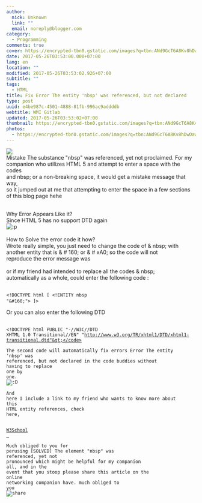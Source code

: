 ```yaml
---
author:
  nick: Unknown
  link: ""
  email: noreply@blogger.com
category:
  - Programming
comments: true
cover: https://encrypted-tbn0.gstatic.com/images?q=tbn:ANd9GcT6A8Kv8hDwOaw1oyNv0g8JghoA700vJYvtBk-2E4NgQss7ztfOGGt37brH
date: 2017-05-26T03:53:00.000+07:00
lang: en
location: ""
modified: 2017-05-26T03:53:02.926+07:00
subtitle: ""
tags:
  - HTML
title: Fix Error The entity 'nbsp' was referenced, but not declared
type: post
uuid: e4be987c-4501-4888-81fb-996ac9addddb
webtitle: WMI Gitlab
updated: 2017-05-26T03:53:02+07:00
thumbnail: https://encrypted-tbn0.gstatic.com/images?q=tbn:ANd9GcT6A8Kv8hDwOaw1oyNv0g8JghoA700vJYvtBk-2E4NgQss7ztfOGGt37brH
photos:
  - https://encrypted-tbn0.gstatic.com/images?q=tbn:ANd9GcT6A8Kv8hDwOaw1oyNv0g8JghoA700vJYvtBk-2E4NgQss7ztfOGGt37brH
---
```


<img src="https://encrypted-tbn0.gstatic.com/images?q=tbn:ANd9GcT6A8Kv8hDwOaw1oyNv0g8JghoA700vJYvtBk-2E4NgQss7ztfOGGt37brH"><br>Mistake The substance "nbsp" was referenced, yet not proclaimed. For my<br>companion who utilizes HTML 5 and attempt to enter a space with the codes<br>and nbsp; or a non-breaking space, it would get a mistake message that way,<br>so it jumped out at me that attempting to enter the space in a few sections<br>of this blog page hehe<br><br><div></div><div>Why Error Appears Like it?</div>Since HTML 5 has no support DTD again<br><img alt=":p" id="6" src="https://lh5.googleusercontent.com/proxy/x0TjY0Zcm2N0NCrPyKGe5YCMF_OXYcl9wsLAu41JlhtQWAXNjvMMPv8kQIj9ETrDpdaUgir69wARHEVvijTFHnjRelkf34u5" title="Stick Out Tongue"><br><br><div>How to Solve the error code it how?</div>Wrote really simple, you just need to change the code of &amp; nbsp; with<br>another entity that is &amp; # 160; or &amp; # xA0; so the code will not<br>reproduce the error message was<br><br>or if my friend had intended to replace all the codes &amp; nbsp;<br>automatically as a whole, could enter the following code :<br><br><pre title="HTML"><code>&lt;!DOCTYPE html [ &lt;!ENTITY nbsp "&amp;#160;"&gt; ]&gt;</code> </pre>Or you can also enter the following DTD<br><br><pre title="HTML"><code>&lt;!DOCTYPE html PUBLIC "-//W3C//DTD XHTML 1.0 Transitional//EN" "http://www.w3.org/TR/xhtml1/DTD/xhtml1-transitional.dtd"&gt;</code> </pre>The second code will automatically fix errors Error The entity 'nbsp' was<br>referenced, but not declared in the code buddies without having to replace<br>one by one.<br><img alt=":D" id="4" src="https://lh3.googleusercontent.com/proxy/ehVU90sYJ3iZLu1qUA_DI6euC6M84uJiYZbsqEACE9kGH1tp_CZXjxots139uXat_ZfHA1IbWd3sMtDOYNsdLk5dXmIBOLowdw" title="Big Grin"><br><br>And here I include a link to my friend who wants to know more about this<br>HTML entity references, check here,<br><a href="https://translate.googleusercontent.com/translate_c?depth=1&amp;nv=1&amp;rurl=translate.google.com&amp;sl=id&amp;sp=nmt4&amp;tl=en&amp;u=http://www.w3schools.com/html/html_entities.asp&amp;usg=ALkJrhicq1kX_QryACyeUxWoaGbzO07xPQ" rel="noopener noreferer nofollow"><br>        W3School<br>    </a><br><br><div></div><div>Much obliged to you for perusing [SOLVED] The element "nbsp" was<br>referenced, yet not pronounced which might be helpful for my companion<br>all, and in the event that you stoop please share this article on the<br>online networking companion have. much obliged to you<br><img alt="share" src="https://lh5.googleusercontent.com/proxy/GDDdfbos8WNELmue07v4_sbOXp0pn9PSUPzt5oMX5NEJAOAO_kyG2_vZLbhgF69zJzWZSGjPtYhKyEzRlwjA2EMSdFj-pkqqQQNLow8"></div><!-- Blogger automated replacement: "https://images-blogger-opensocial.googleusercontent.com/gadgets/proxy?url=http%3A%2F%2Fcdn.kaskus.com%2Fimages%2Fsmilies%2Fadd-friend-kecil.gif&amp;container=blogger&amp;gadget=a&amp;rewriteMime=image%2F*" with "https://lh5.googleusercontent.com/proxy/GDDdfbos8WNELmue07v4_sbOXp0pn9PSUPzt5oMX5NEJAOAO_kyG2_vZLbhgF69zJzWZSGjPtYhKyEzRlwjA2EMSdFj-pkqqQQNLow8" --><!-- Blogger automated replacement: "https://images-blogger-opensocial.googleusercontent.com/gadgets/proxy?url=http%3A%2F%2Fcdn.kaskus.com%2Fimages%2Fsmilies%2Fsumbangan%2F14.gif&amp;container=blogger&amp;gadget=a&amp;rewriteMime=image%2F*" with "https://lh3.googleusercontent.com/proxy/ehVU90sYJ3iZLu1qUA_DI6euC6M84uJiYZbsqEACE9kGH1tp_CZXjxots139uXat_ZfHA1IbWd3sMtDOYNsdLk5dXmIBOLowdw" --><!-- Blogger automated replacement: "https://images-blogger-opensocial.googleusercontent.com/gadgets/proxy?url=http%3A%2F%2Fcdn.kaskus.com%2Fimages%2Fsmilies%2Fsumbangan%2F6.gif&amp;container=blogger&amp;gadget=a&amp;rewriteMime=image%2F*" with "https://lh5.googleusercontent.com/proxy/x0TjY0Zcm2N0NCrPyKGe5YCMF_OXYcl9wsLAu41JlhtQWAXNjvMMPv8kQIj9ETrDpdaUgir69wARHEVvijTFHnjRelkf34u5" -->